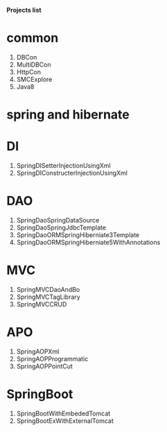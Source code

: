 **Projects list**




common
==============
1. DBCon
2. MultiDBCon
3. HttpCon
4. SMCExplore
5. Java8


spring and hibernate
=====================
DI
==
1. SpringDISetterInjectionUsingXml
2. SpringDIConstructerInjectionUsingXml

DAO
==
1. SpringDaoSpringDataSource
2. SpringDaoSpringJdbcTemplate
3. SpringDaoORMSpringHiberniate3Template
4. SpringDaoORMSpringHiberniate5WithAnnotations

MVC
==
1. SpringMVCDaoAndBo
2. SpringMVCTagLibrary
3. SpringMVCCRUD

APO
==
1. SpringAOPXml
2. SpringAOPProgrammatic
3. SpringAOPPointCut

SpringBoot
==========
1. SpringBootWithEmbededTomcat
2. SpringBootExWithExternalTomcat




